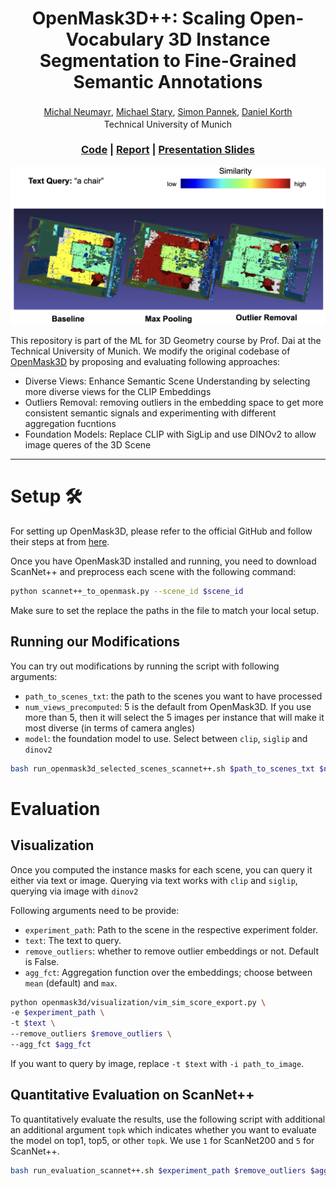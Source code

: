<p align="center">
  <h1 align="center">OpenMask3D++: Scaling Open-Vocabulary 3D Instance Segmentation to
Fine-Grained Semantic Annotations</h1>
  <p align="center">
    <a href="https://github.com/michaelnoi/">Michal Neumayr</a><sup></sup></span>, 
    <a href="https://github.com/michal-stary">Michael Stary</a><sup></sup>,
    <a href="https://pannek.dev">Simon Pannek</a><sup></sup>, 
    <a href="https://danielkorth.io/">Daniel Korth</a><sup></sup>
    <br>
    <sup></sup>Technical University of Munich
    <!-- <sup></sup>equal contribution -->
  </p>
  <!-- <h2 align="center">ML3D Project</h2> -->
  <h3 align="center"><a href="https://github.com/danielkorth/openmask3d">Code</a> | <a href="https://github.com/danielkorth/openmask3d/blob/main/ML3D_Report.pdf">Report</a> | <a href="https://github.com/danielkorth/openmask3d/blob/main/ML3D_Presentation.pdf">Presentation Slides</a> </h3>
  <div align="center"></div>
</p>
<p align="center">
  <img src="image.png" alt="Description of image">
</p>
This repository is part of the ML for 3D Geometry course by Prof. Dai at the Technical University of Munich. We modify the original codebase of <a href="https://github.com/OpenMask3D/openmask3d">OpenMask3D</a> by proposing and evaluating following approaches:

* Diverse Views: Enhance Semantic Scene Understanding by selecting more diverse views for the CLIP Embeddings</li>
* Outliers Removal: removing outliers in the embedding space to get more consistent semantic signals and experimenting with different aggregation fucntions</li>
* Foundation Models: Replace CLIP with SigLip and use DINOv2 to allow image queres of the 3D Scene</li>

---
# Setup 🛠

For setting up OpenMask3D, please refer to the official GitHub and follow their steps at from <a href="https://github.com/danielkorth/openmask3d">here</a>.

Once you have OpenMask3D installed and running, you need to download ScanNet++ and preprocess each scene with the following command:

```bash
python scannet++_to_openmask.py --scene_id $scene_id
```

Make sure to set the replace the paths in the file to match your local setup.

## Running our Modifications

You can try out modifications by running the script with following arguments:
* `path_to_scenes_txt`: the path to the scenes you want to have processed
* `num_views_precomputed`: 5 is the default from OpenMask3D. If you use more than 5, then it will select the 5 images per instance that will make it most diverse (in terms of camera angles)
* `model`: the foundation model to use. Select between `clip`, `siglip` and `dinov2`

```bash
bash run_openmask3d_selected_scenes_scannet++.sh $path_to_scenes_txt $num_views_precomputed $model
```


# Evaluation

## Visualization

Once you computed the instance masks for each scene, you can query it either via text or image. Querying via text works with `clip` and `siglip`, querying via image with `dinov2`

Following arguments need to be provide:
* `experiment_path`: Path to the scene in the respective experiment folder.
* `text`: The text to query.
* `remove_outliers`: whether to remove outlier embeddings or not. Default is False.
* `agg_fct`: Aggregation function over the embeddings; choose between `mean` (default) and `max`.

```bash
python openmask3d/visualization/vim_sim_score_export.py \
-e $experiment_path \
-t $text \
--remove_outliers $remove_outliers \
--agg_fct $agg_fct
```

If you want to query by image, replace `-t $text` with `-i path_to_image`.


## Quantitative Evaluation on ScanNet++

To quantitatively evaluate the results, use the following script with additional an additional argument `topk` which indicates whether you want to evaluate the model on top1, top5, or other `topk`. We use `1` for ScanNet200 and `5` for ScanNet++.

```bash
bash run_evaluation_scannet++.sh $experiment_path $remove_outliers $agg_fct $topk
```

